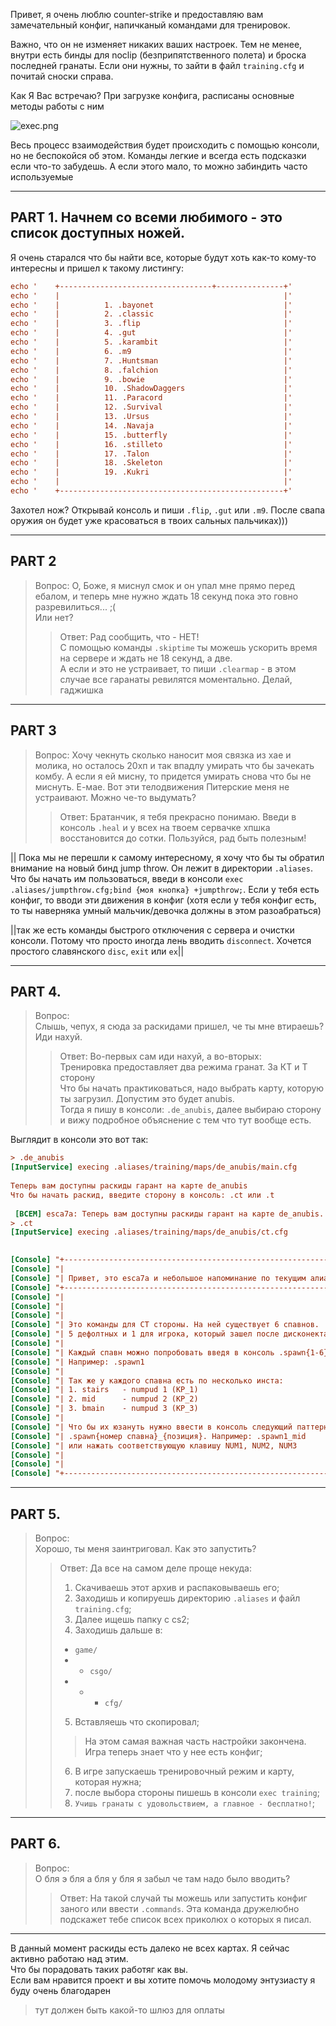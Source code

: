 Привет, я очень люблю counter-strike и предоставляю вам замечательный конфиг,
напичканый командами для тренировок.

Важно, что он не изменяет никаких ваших настроек. 
Тем не менее, внутри есть бинды для noclip (безприпятственного полета) и броска последней гранаты.
Если они нужны, то зайти в файл `training.cfg` и почитай сноски справа.

Как Я Вас встречаю?
При загрузке конфига, расписаны основные методы работы с ним

![exec.png](src/exec.png)

Весь процесс взаимодействия будет происходить с помощью консоли, но не беспокойся об этом. 
Команды легкие и всегда есть подсказки если что-то забудешь. А если этого мало, то можно забиндить часто используемые

---

## PART 1. Начнем со всеми любимого - это список доступных ножей. 
Я очень старался что бы найти все, которые будут хоть как-то кому-то интересны и пришел к такому листингу:
```cfg
echo '    +----------------------------------+---------------+'
echo '    |                                                  |'
echo '    |          1. .bayonet                             |'
echo '    |          2. .classic                             |'
echo '    |          3. .flip                                |'
echo '    |          4. .gut                                 |'
echo '    |          5. .karambit                            |'
echo '    |          6. .m9                                  |'
echo '    |          7. .Huntsman                            |'
echo '    |          8. .falchion                            |'
echo '    |          9. .bowie                               |'
echo '    |          10. .ShadowDaggers                      |'
echo '    |          11. .Paracord                           |'
echo '    |          12. .Survival                           |'
echo '    |          13. .Ursus                              |'
echo '    |          14. .Navaja                             |'
echo '    |          15. .butterfly                          |'
echo '    |          16. .stilleto                           |'
echo '    |          17. .Talon                              |'
echo '    |          18. .Skeleton                           |'
echo '    |          19. .Kukri                              |'
echo '    |                                                  |'
echo '    +--------------------------------------------------+'
```

Захотел нож? Открывай консоль и пиши `.flip`, `.gut` или `.m9`. 
После свапа оружия он будет уже красоваться в твоих сальных пальчиках)))

---

## PART 2
> Вопрос:
> О, Боже, я миснул смок и он упал мне прямо перед ебалом, и теперь мне нужно ждать 18 секунд пока это говно разревилиться... ;(  
> Или нет?
> > Ответ: Рад сообщить, что - НЕТ!  
> > С помощью команды `.skiptime` ты можешь ускорить время на сервере и ждать не 18 секунд, а две.  
> > А если и это не устраивает, то пиши `.clearmap` - в этом случае все гаранаты ревилятся моментально. Делай, гаджишка 

---
## PART 3
> Вопрос: 
> Хочу чекнуть сколько наносит моя связка из хае и молика, но осталось 20хп и так впадлу умирать что бы зачекать комбу. 
> А если я ей мисну, то придется умирать снова что бы не миснуть. 
> Е-мае. Вот эти телодвижения Питерские меня не устраивают. Можно че-то выдумать?
> >Ответ:
> Братанчик, я тебя прекрасно понимаю. Введи в консоль `.heal` и у всех на твоем сервачке хпшка восстановится до сотки. 
Пользуйся, рад быть полезным!

|| Пока мы не перешли к самому интересному, я хочу что бы ты обратил внимание на новый бинд jump throw. Он лежит в директории `.aliases`. 
Что бы начать им пользоваться, введи в консоли `exec .aliases/jumpthrow.cfg;bind {моя кнопка} +jumpthrow;`. 
Если у тебя есть конфиг, то вводи эти движения в конфиг (хотя если у тебя конфиг есть, то ты наверняка умный мальчик/девочка должны в этом разоабраться)

||так же есть команды быстрого отключения с сервера и очистки консоли. Потому что просто иногда лень вводить `disconnect`. Хочется простого славянского `disc`, `exit` или `ex`||

---

## PART 4. 
> Вопрос:  
> Слышь, чепух, я сюда за раскидами пришел, че ты мне втираешь? Иди нахуй.
> > Ответ:
> > Во-первых сам иди нахуй, а во-вторых:  
> > Тренировка предоставляет два режима гранат. За КТ и Т сторону  
Что бы начать практиковаться, надо выбрать карту, которую ты загрузил. Допустим это будет anubis.  
Тогда я пишу в консоли: `.de_anubis`, далее выбираю сторону и вижу подробное объяснение с тем что тут вообще есть.

Выглядит в консоли это вот так:
```cfg
> .de_anubis
[InputService] execing .aliases/training/maps/de_anubis/main.cfg
 
Теперь вам доступны раскиды гарант на карте de_anubis
Что бы начать раскид, введите сторону в консоль: .ct или .t
 
 [ВСЕМ] esca7a: Теперь вам доступны раскиды гарант на карте de_anubis. Что бы начать раскид, введите сторону в консоль: .ct или .t
> .ct
[InputService] execing .aliases/training/maps/de_anubis/ct.cfg
 

[Console] "+-----------------------------------------------------------------+"
[Console] "|                                                                 |"
[Console] "| Привет, это esca7a и небольшое напоминание по текущим алиасам   |"
[Console] "+-----------------------------------------------------------------+"
[Console] "|                                                                  \"
[Console] "|                                                                   \"
[Console] "|                                                                    \"
[Console] "| Это команды для CT стороны. На ней существует 6 спавнов.            \"
[Console] "| 5 дефолтных и 1 для игрока, который зашел после дисконекта.         |"
[Console] "|                                                                     |"
[Console] "| Каждый спавн можно попробовать введя в консоль .spawn{1-6}          |"
[Console] "| Например: .spawn1                                                   |"
[Console] "|                                                                     |"
[Console] "| Так же у каждого спавна есть по несколько инста:                    |"
[Console] "| 1. stairs   - numpud 1 (KP_1)                                       |"
[Console] "| 2. mid      - numpud 2 (KP_2)                                       |"
[Console] "| 3. bmain    - numpud 3 (KP_3)                                       |"
[Console] "|                                                                     |"
[Console] "| Что бы их юзануть нужно ввести в консоль следующий паттерн:         |"
[Console] "| .spawn{номер спавна}_{позиция}. Например: .spawn1_mid               |"
[Console] "| или нажать соответствующую клавишу NUM1, NUM2, NUM3                 |"
[Console] "|                                                                     |"
[Console] "|                                                                     |"
[Console] "+---------------------------------------------------------------------+"
```

---

## PART 5. 
> Вопрос:  
> Хорошо, ты меня заинтриговал. Как это запустить?
> > Ответ: Да все на самом деле проще некуда:
> > 1. Скачиваешь этот архив и распаковываешь его;  
> > 2. Заходишь и копируешь директорию `.aliases` и файл `training.cfg`;
> > 3. Далее ищешь папку с cs2;
> > 4. Заходишь дальше в: 
> > - `game/`
> > - - `csgo/`
> > - - - `cfg/`  
> > 5. Вставляешь что скопировал;  
> > > На этом самая важная часть настройки закончена. Игра теперь знает что у нее есть конфиг;  
> > 6. В игре запускаешь тренировочный режим и карту, которая нужна;
> > 7. после выбора стороны пишешь в консоли `exec training`;  
> > 8. `Учишь гранаты с удовольствием, а главное - бесплатно!`;

---

## PART 6. 
> Вопрос:  
> О бля э бля а бля у бля я забыл че там надо было вводить? 
> > Ответ: На такой случай ты можешь или запустить конфиг заного или ввести `.commands`. 
Эта команда дружелюбно подскажет тебе список всех приколюх о которых я писал. 

---

В данный момент раскиды есть далеко не всех картах. Я сейчас активно работаю над этим.  
Что бы порадовать таких работяг как вы.  
Если вам нравится проект и вы хотите помочь молодому энтузиасту я буду очень благодарен  
> тут должен быть какой-то шлюз для оплаты
